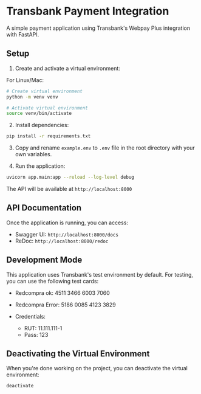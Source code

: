 # Transbank Payment Integration

A simple payment application using Transbank's Webpay Plus integration with FastAPI.

## Setup

1. Create and activate a virtual environment:

For Linux/Mac:
```bash
# Create virtual environment
python -m venv venv

# Activate virtual environment
source venv/bin/activate
```

2. Install dependencies:
```bash
pip install -r requirements.txt
```

3. Copy and rename `example.env` to `.env` file in the root directory with your own variables.


4. Run the application:
```bash
uvicorn app.main:app --reload --log-level debug
```

The API will be available at `http://localhost:8000`

## API Documentation

Once the application is running, you can access:
- Swagger UI: `http://localhost:8000/docs`
- ReDoc: `http://localhost:8000/redoc`

## Development Mode

This application uses Transbank's test environment by default. For testing, you can use the following test cards:

- Redcompra ok: 4511 3466 6003 7060
- Redcompra Error: 5186 0085 4123 3829

- Credentials:
  - RUT: 11.111.111-1
  - Pass: 123

## Deactivating the Virtual Environment

When you're done working on the project, you can deactivate the virtual environment:

```bash
deactivate
``` 
